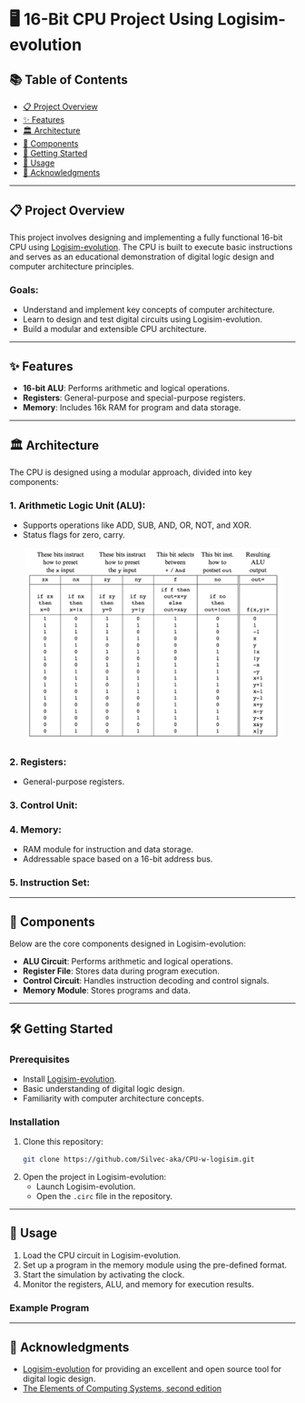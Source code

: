 # 🖥️ 16-Bit CPU Project Using Logisim-evolution

## 📚 Table of Contents

- [📋 Project Overview](#project-overview)
- [✨ Features](#features)
- [🏛️ Architecture](#architecture)
- [🔧 Components](#components)
- [🚀 Getting Started](#getting-started)
- [📂 Usage](#usage)
- [🙏 Acknowledgments](#acknowledgments)

---

## 📋 Project Overview

This project involves designing and implementing a fully functional 16-bit CPU using [Logisim-evolution](https://github.com/logisim-evolution/logisim-evolution). The CPU is built to execute basic instructions and serves as an educational demonstration of digital logic design and computer architecture principles.

### Goals:

- Understand and implement key concepts of computer architecture.
- Learn to design and test digital circuits using Logisim-evolution.
- Build a modular and extensible CPU architecture.

---

## ✨ Features

- **16-bit ALU**: Performs arithmetic and logical operations.
- **Registers**: General-purpose and special-purpose registers.
- **Memory**: Includes 16k RAM for program and data storage.

---

## 🏛️ Architecture

The CPU is designed using a modular approach, divided into key components:

### 1. **Arithmetic Logic Unit (ALU)**:

- Supports operations like ADD, SUB, AND, OR, NOT, and XOR.
- Status flags for zero, carry.

<p align="center">
    <img src="./img/ALU_table.png" alt="ArithmeticAndLogocOperationTable" width="450"/>
</p>

### 2. **Registers**:

- General-purpose registers.

### 3. **Control Unit**:

### 4. **Memory**:

- RAM module for instruction and data storage.
- Addressable space based on a 16-bit address bus.

### 5. **Instruction Set**:

---

## 🔧 Components

Below are the core components designed in Logisim-evolution:

- **ALU Circuit**: Performs arithmetic and logical operations.
- **Register File**: Stores data during program execution.
- **Control Circuit**: Handles instruction decoding and control signals.
- **Memory Module**: Stores programs and data.

---

## 🛠️ Getting Started

### Prerequisites

- Install [Logisim-evolution](https://github.com/logisim-evolution/logisim-evolution).
- Basic understanding of digital logic design.
- Familiarity with computer architecture concepts.

### Installation

1. Clone this repository:
   ```bash
   git clone https://github.com/Silvec-aka/CPU-w-logisim.git
   ```
2. Open the project in Logisim-evolution:
   - Launch Logisim-evolution.
   - Open the `.circ` file in the repository.

---

## 📂 Usage

1. Load the CPU circuit in Logisim-evolution.
2. Set up a program in the memory module using the pre-defined format.
3. Start the simulation by activating the clock.
4. Monitor the registers, ALU, and memory for execution results.

### Example Program

---

## 🙏 Acknowledgments

- [Logisim-evolution](https://github.com/logisim-evolution/logisim-evolution) for providing an excellent and open source tool for digital logic design.
- [The Elements of Computing Systems, second edition](https://mitpress.mit.edu/9780262539807/the-elements-of-computing-systems/)

